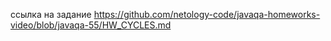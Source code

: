 ссылка на задание https://github.com/netology-code/javaqa-homeworks-video/blob/javaqa-55/HW_CYCLES.md
